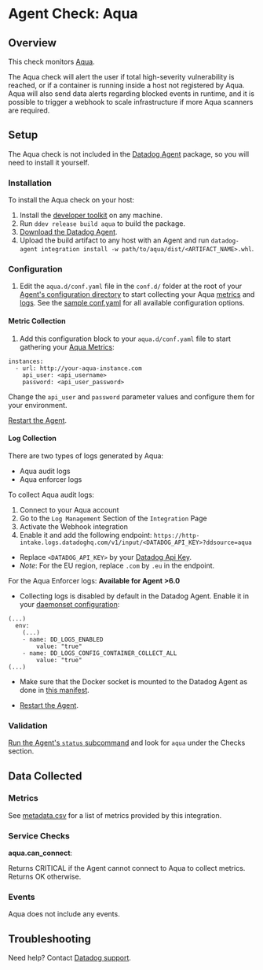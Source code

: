 # Agent Check: Aqua

## Overview

This check monitors [Aqua][1].

The Aqua check will alert the user if total high-severity vulnerability is reached, or if a container is running inside a host not registered by Aqua. Aqua will also send data alerts regarding blocked events in runtime, and it is possible to trigger a webhook to scale infrastructure if more Aqua scanners are required.

## Setup

The Aqua check is not included in the [Datadog Agent][2] package, so you will
need to install it yourself.

### Installation

To install the Aqua check on your host:

1. Install the [developer toolkit][3] on any machine.
2. Run `ddev release build aqua` to build the package.
3. [Download the Datadog Agent][2].
4. Upload the build artifact to any host with an Agent and run `datadog-agent integration install -w path/to/aqua/dist/<ARTIFACT_NAME>.whl`.

### Configuration

1. Edit the `aqua.d/conf.yaml` file in the `conf.d/` folder at the root of your [Agent's configuration directory](https://docs.datadoghq.com/agent/faq/agent-configuration-files/#agent-configuration-directory) to start collecting your Aqua [metrics](#metric-collection) and [logs](#log-collection).
  See the [sample conf.yaml][3] for all available configuration options.

#### Metric Collection

1. Add this configuration block to your `aqua.d/conf.yaml` file to start gathering your [Aqua Metrics](#metrics):

```
instances:
  - url: http://your-aqua-instance.com
    api_user: <api_username>
    password: <api_user_password>
```

Change the `api_user` and `password` parameter values and configure them for your environment.

[Restart the Agent][4].

#### Log Collection

There are two types of logs generated by Aqua:

* Aqua audit logs
* Aqua enforcer logs

To collect Aqua audit logs:

1. Connect to your Aqua account
2. Go to the `Log Management` Section of the `Integration` Page
3. Activate the Webhook integration
4. Enable it and add the following endpoint: `https://http-intake.logs.datadoghq.com/v1/input/<DATADOG_API_KEY>?ddsource=aqua`

* Replace `<DATADOG_API_KEY>` by your [Datadog Api Key](https://app.datadoghq.com/account/settings#api).
* *Note*: For the EU region, replace `.com` by `.eu` in the endpoint.

For the Aqua Enforcer logs: **Available for Agent >6.0**

* Collecting logs is disabled by default in the Datadog Agent. Enable it in your [daemonset configuration](https://docs.datadoghq.com/agent/kubernetes/daemonset_setup/#log-collection):

```
(...)
  env:
    (...)
    - name: DD_LOGS_ENABLED
        value: "true"
    - name: DD_LOGS_CONFIG_CONTAINER_COLLECT_ALL
        value: "true"
(...)
```

* Make sure that the Docker socket is mounted to the Datadog Agent as done in [this manifest](https://docs.datadoghq.com/agent/kubernetes/daemonset_setup/#create-manifest).

* [Restart the Agent][4].


### Validation

[Run the Agent's `status` subcommand][5] and look for `aqua` under the Checks section.

## Data Collected

### Metrics

See [metadata.csv][6] for a list of metrics provided by this integration.

### Service Checks

**aqua.can_connect**:

Returns CRITICAL if the Agent cannot connect to Aqua to collect metrics. Returns OK otherwise.

### Events

Aqua does not include any events.

## Troubleshooting

Need help? Contact [Datadog support][7].

[1]: https://www.aquasec.com
[2]: https://app.datadoghq.com/account/settings#agent
[3]: https://github.com/DataDog/integrations-extras/blob/master/aqua/datadog_checks/aqua/data/conf.yaml.example
[4]: https://docs.datadoghq.com/agent/faq/agent-commands/#start-stop-restart-the-agent
[5]: https://docs.datadoghq.com/agent/faq/agent-commands/#agent-status-and-information
[6]: https://github.com/DataDog/integrations-extras/blob/master/aqua/metadata.csv
[7]: https://docs.datadoghq.com/help/
[8]: https://docs.datadoghq.com/developers/integrations/new_check_howto/#developer-toolkit
